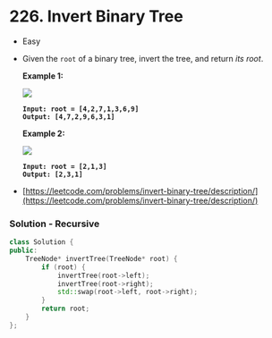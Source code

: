 # 226. Invert Binary Tree

* Easy
*   Given the `root` of a binary tree, invert the tree, and return _its root_.

    &#x20;

    **Example 1:**

    ![](https://assets.leetcode.com/uploads/2021/03/14/invert1-tree.jpg)

    <pre><code><strong>Input: root = [4,2,7,1,3,6,9]
    </strong><strong>Output: [4,7,2,9,6,3,1]
    </strong></code></pre>

    **Example 2:**

    ![](https://assets.leetcode.com/uploads/2021/03/14/invert2-tree.jpg)

    <pre><code><strong>Input: root = [2,1,3]
    </strong><strong>Output: [2,3,1]
    </strong></code></pre>
* [https://leetcode.com/problems/invert-binary-tree/description/](https://leetcode.com/problems/invert-binary-tree/description/)

### Solution - Recursive

```cpp
class Solution {
public:
    TreeNode* invertTree(TreeNode* root) {
        if (root) {
            invertTree(root->left);
            invertTree(root->right);
            std::swap(root->left, root->right);
        }
        return root;
    }
};
```
